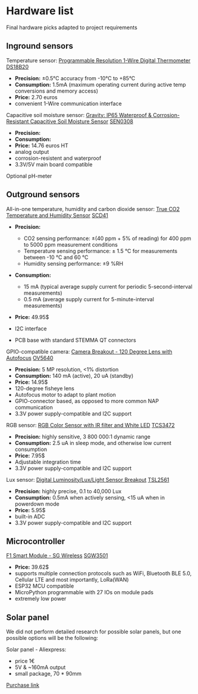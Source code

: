 # Hardware list

Final hardware picks adapted to project requirements

## Inground sensors

Temperature sensor:
[Programmable Resolution 1-Wire Digital Thermometer](https://www.analog.com/media/en/technical-documentation/data-sheets/DS18B20.pdf)
[DS18B20](https://www.analog.com/en/products/ds18b20.html)

- **Precision:** ±0.5°C accuracy from -10°C to +85°C
- **Consumption:** 1.5mA (maximum operating current during active temp conversions and memory access)
- **Price:** 2.70 euros
- convenient 1-Wire communication interface

Capacitive soil moisture sensor:
[Gravity: IP65 Waterproof & Corrosion-Resistant Capacitive Soil Moisture Sensor](https://fr.rs-online.com/web/p/kits-de-developpement-pour-capteur/2049905?searchId=dd258be7-0477-4060-ad04-d54c399e6b89&gb=s)
[SEN0308](https://wiki.dfrobot.com/Waterproof_Capacitive_Soil_Moisture_Sensor_SKU_SEN0308)

- **Precision:**
- **Consumption:**
- **Price:** 14.76 euros HT
- analog output
- corrosion-resistent and waterproof
- 3.3V/5V main board compatible

Optional pH-meter

## Outground sensors

All-in-one temperature, humidity and carbon dioxide sensor:
[True CO2 Temperature and Humidity Sensor](https://sensirion.com/media/documents/48C4B7FB/66E05452/CD_DS_SCD4x_Datasheet_D1.pdf)
[SCD41](https://www.adafruit.com/product/5190)

- **Precision:**
  - CO2 sensing performance: ±(40 ppm + 5% of reading) for 400 ppm to 5000 ppm measurement conditions
  - Temperature sensing performance: ± 1.5 °C for measurements between -10 °C and 60 °C
  - Humidity sensing performance: ±9 %RH

- **Consumption:**
  - 15 mA (typical average supply current for periodic 5-second-interval measurements)
  - 0.5 mA (average supply current for 5-minute-interval measurements)

- **Price:** 49.95$
- I2C interface
- PCB base with standard STEMMA QT connectors

GPIO-compatible camera:
[Camera Breakout - 120 Degree Lens with Autofocus](https://cdn-learn.adafruit.com/downloads/pdf/adafruit-ov5640-camera-breakout.pdf)
[OV5640](https://www.adafruit.com/product/5838)

- **Precision:** 5 MP resolution, <1% distortion
- **Consumption:** 140 mA (active), 20 uA (standby)
- **Price:** 14.95$
- 120-degree fisheye lens
- Autofocus motor to adapt to plant motion
- GPIO-connector based, as opposed to more common NAP communication
- 3.3V power supply-compatible and I2C support

RGB sensor:
[RGB Color Sensor with IR filter and White LED](https://cdn-shop.adafruit.com/datasheets/TCS34725.pdf)
[TCS3472](https://www.adafruit.com/product/1334)

- **Precision:** highly sensitive, 3 800 000:1 dynamic range
- **Consumption:** 2.5 uA in sleep mode, and otherwise low current consumption
- **Price:** 7.95$
- Adjustable integration time
- 3.3V power supply-compatible and I2C support

Lux sensor:
[Digital Luminosity/Lux/Light Sensor Breakout](https://cdn-shop.adafruit.com/datasheets/TSL2561.pdf)
[TSL2561](https://www.adafruit.com/product/439?main_page=product_info&products_id=439)

- **Precision:** highly precise, 0.1 to 40,000 Lux
- **Consumption:**  0.5mA when actively sensing, <15 uA when in powerdown mode
- **Price:** 5.95$
- built-in ADC
- 3.3V power supply-compatible and I2C support

## Microcontroller

[F1 Smart Module - SG Wireless](https://docs.sgwireless.com)
[SGW3501](https://sgwireless.com/product/f1/)

- **Price:** 39.62$
- supports multiple connection protocols such as WiFi, Bluetooth BLE 5.0, Cellular LTE and most importantly, LoRa(WAN)
- ESP32 MCU compatible
- MicroPython programmable with 27 IOs on module pads
- extremely low power

## Solar panel

We did not perform detailed research for possible solar panels, but one possible options will be the following:

Solar panel - Aliexpress:

- price 1€
- 5V & ~160mA output
- small package, 70 * 90mm

[Purchase link](https://fr.aliexpress.com/item/1005002996845292.html?spm=a2g0n.productlist.0.0.3f6a504adAED2o&browser_id=9912822ba7104565be8b54cba042be38&aff_platform=msite&m_page_id=uhemhfyihucauiqa1949d31b18a11be4e5b4169a4f&gclid=&pdp_npi=4%40dis%21EUR%213.65%210.99%21%21%213.71%211.00%21%402103894417378040671818237e8bad%2112000023131955730%21sea%21FR%210%21ABX&algo_pvid=fbef27f0-ebd8-4d19-bb38-3ce8c8e70ac6&search_p4p_id=202501250321072425412939565280013268461_3&_gl=1*1y16e74*_ga*MjE1MjE3MzMwLjE3Mzc4MDQwNjk.*_ga_VED1YSGNC7*MTczNzgwNDA2OC4xLjAuMTczNzgwNDA3MC42MC4wLjA.*_gcl_au*MjAyMzQ1MDk0Ny4xNzM3ODA0MDcx)